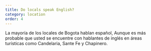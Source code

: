 ```yaml
---
title: Do locals speak English?
category: location
order: 4
---
```


La mayoría de los locales de Bogota hablan español, Aunque es más probable que usted se encuentre con hablantes de inglés en áreas turísticas como Candelaria, Sante Fe y Chapinero.
